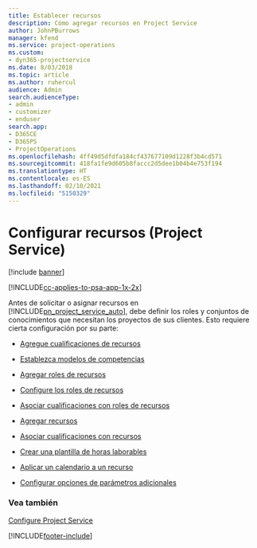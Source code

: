 ```yaml
---
title: Establecer recursos
description: Cómo agregar recursos en Project Service
author: JohnPBurrows
manager: kfend
ms.service: project-operations
ms.custom:
- dyn365-projectservice
ms.date: 8/03/2018
ms.topic: article
ms.author: ruhercul
audience: Admin
search.audienceType:
- admin
- customizer
- enduser
search.app:
- D365CE
- D365PS
- ProjectOperations
ms.openlocfilehash: 4ff49d5dfdfa184cf437677109d1228f3b4cd571
ms.sourcegitcommit: 418fa1fe9d605b8faccc2d5dee1b04b4e753f194
ms.translationtype: HT
ms.contentlocale: es-ES
ms.lasthandoff: 02/10/2021
ms.locfileid: "5150329"
---
```

# <a name="set-up-resources-project-service"></a>Configurar recursos (Project Service)

[!include [banner](../includes/psa-now-project-operations.md)]

[!INCLUDE[cc-applies-to-psa-app-1x-2x](../includes/cc-applies-to-psa-app-1x-2x.md)]

Antes de solicitar o asignar recursos en [!INCLUDE[pn_project_service_auto](../includes/pn-project-service-auto.md)], debe definir los roles y conjuntos de conocimientos que necesitan los proyectos de sus clientes. Esto requiere cierta configuración por su parte:  
  
-   [Agregue cualificaciones de recursos](../psa/add-resource-skills.md)  
  
-   [Establezca modelos de competencias](../psa/set-up-proficiency-models.md)  
  
-   [Agregar roles de recursos](../psa/add-resource-roles.md)  
  
-   [Configure los roles de recursos](../psa/configure-resource-roles.md)  
  
-   [Asociar cualificaciones con roles de recursos](../psa/associate-skills-with-resource-roles.md)  
  
-   [Agregar recursos](../psa/add-resources.md)  
  
-   [Asociar cualificaciones con recursos](../psa/associate-skills-with-resources.md)  
  
-   [Crear una plantilla de horas laborables](../psa/create-work-hours-template.md)  
  
-   [Aplicar un calendario a un recurso](../psa/apply-calendar-resource.md)  
  
-   [Configurar opciones de parámetros adicionales](../psa/configure-additional-parameters-settings.md)  
  
### <a name="see-also"></a>Vea también  
 [Configure Project Service](../psa/configure.md)


[!INCLUDE[footer-include](../includes/footer-banner.md)]